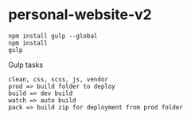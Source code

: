 # personal-website-v2

    npm install gulp --global
    npm install
    gulp

Gulp tasks

    clean, css, scss, js, vendor
    prod => build folder to deploy
    build => dev build
    watch => auto build
    pack => build zip for deployment from prod folder
